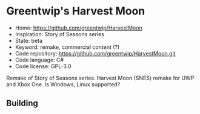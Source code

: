 # Greentwip's Harvest Moon

- Home: https://github.com/greentwip/HarvestMoon
- Inspiration: Story of Seasons series
- State: beta
- Keyword: remake, commercial content (?)
- Code repository: https://github.com/greentwip/HarvestMoon.git
- Code language: C#
- Code license: GPL-3.0

Remake of Story of Seasons series.
Harvest Moon (SNES) remake for UWP and Xbox One. Is Windows, Linux supported?

## Building
